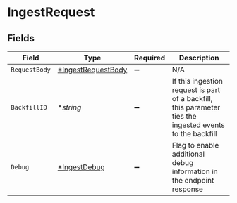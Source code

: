 # IngestRequest


## Fields

| Field                                                                                                    | Type                                                                                                     | Required                                                                                                 | Description                                                                                              |
| -------------------------------------------------------------------------------------------------------- | -------------------------------------------------------------------------------------------------------- | -------------------------------------------------------------------------------------------------------- | -------------------------------------------------------------------------------------------------------- |
| `RequestBody`                                                                                            | [*IngestRequestBody](../../models/operations/ingestrequestbody.md)                                       | :heavy_minus_sign:                                                                                       | N/A                                                                                                      |
| `BackfillID`                                                                                             | **string*                                                                                                | :heavy_minus_sign:                                                                                       | If this ingestion request is part of a backfill, this parameter ties the ingested events to the backfill |
| `Debug`                                                                                                  | [*IngestDebug](../../models/operations/ingestdebug.md)                                                   | :heavy_minus_sign:                                                                                       | Flag to enable additional debug information in the endpoint response                                     |